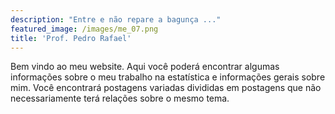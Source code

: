 ```yaml
--- 
description: "Entre e não repare a bagunça ..."
featured_image: /images/me_07.png
title: 'Prof. Pedro Rafael'
---
```


Bem vindo ao meu website. Aqui você poderá encontrar algumas informações sobre o meu trabalho na estatística e informações gerais sobre mim. Você encontrará postagens variadas divididas em postagens que não necessariamente terá relações sobre o mesmo tema.
